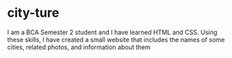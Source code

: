 # city-ture
I am a BCA Semester 2 student and I have learned HTML and CSS. Using these skills, I have created a small website that includes the names of some cities, related photos, and information about them
